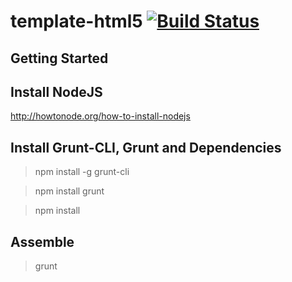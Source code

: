 template-html5 [![Build Status](https://travis-ci.org/vpmedia/template-html5.svg)](https://travis-ci.org/vpmedia/template-html5)
==============

Getting Started
---------------

## Install NodeJS

http://howtonode.org/how-to-install-nodejs

## Install Grunt-CLI, Grunt and Dependencies

> npm install -g grunt-cli

> npm install grunt

> npm install

## Assemble 

> grunt
